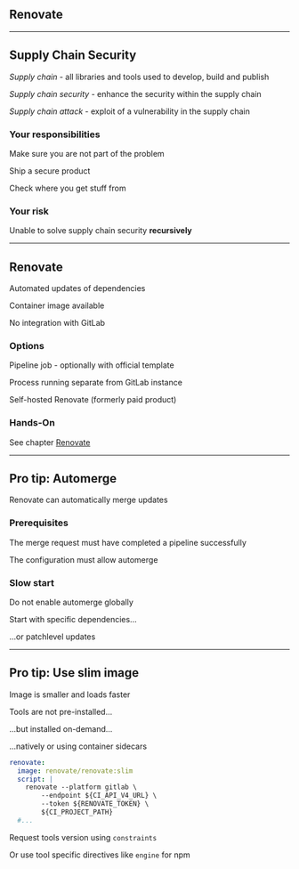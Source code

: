 <!-- .slide: id="gitlab_renovate" class="vertical-center" -->

<i class="fa-duotone fa-paint-roller fa-8x fa-duotone-colors" style="float: right; color: grey;"></i>

## Renovate

---

## Supply Chain Security

*Supply chain* [](https://en.wikipedia.org/wiki/Software_supply_chain) - all libraries and tools used to develop, build and publish

*Supply chain security* [](https://en.wikipedia.org/wiki/Digital_supply_chain_security) - enhance the security within the supply chain

*Supply chain attack* - exploit of a vulnerability in the supply chain

### Your responsibilities

Make sure you are not part of the problem

Ship a secure product

Check where you get stuff from

### Your risk

Unable to solve supply chain security **recursively**

---

## Renovate

Automated updates of dependencies [](https://www.whitesourcesoftware.com/free-developer-tools/renovate/) [<i class="fa-brands fa-github"></i>](https://github.com/renovatebot/renovate) [<i class="fa-solid fa-book"></i>](https://docs.renovatebot.com/)

Container image available [](https://hub.docker.com/r/renovate/renovate)

No integration with GitLab

### Options

Pipeline job - optionally with official template [](https://gitlab.com/renovate-bot/renovate-runner)

Process running separate from GitLab instance

Self-hosted Renovate (formerly paid product) [](https://www.whitesourcesoftware.com/free-developer-tools/renovate/on-premises/)

### Hands-On

See chapter [Renovate](/hands-on/2024-11-12/270_renovate/exercise/)

---

## Pro tip: Automerge

Renovate can automatically merge updates

### Prerequisites

The merge request must have completed a pipeline successfully

The configuration must allow automerge

### Slow start

Do not enable automerge globally

Start with specific dependencies...

...or patchlevel updates

---

## Pro tip: Use slim image

Image is smaller and loads faster

Tools are not pre-installed...

...but installed on-demand...

...natively or using container sidecars

```yaml
renovate:
  image: renovate/renovate:slim
  script: |
    renovate --platform gitlab \
        --endpoint ${CI_API_V4_URL} \
        --token ${RENOVATE_TOKEN} \
        ${CI_PROJECT_PATH}
  #...
```

Request tools version using `constraints` [](https://docs.renovatebot.com/configuration-options/#constraints)

Or use tool specific directives like `engine` for npm [](https://docs.renovatebot.com/node/)
